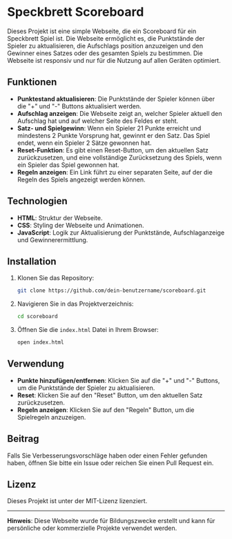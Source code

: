 # Speckbrett Scoreboard

Dieses Projekt ist eine simple Webseite, die ein Scoreboard für ein Speckbrett Spiel ist. Die Webseite ermöglicht es, die Punktstände der Spieler zu aktualisieren, die Aufschlags position anzuzeigen und den Gewinner eines Satzes oder des gesamten Spiels zu bestimmen. Die Webseite ist  responsiv und nur für die Nutzung auf allen Geräten optimiert.

## Funktionen

- **Punktestand aktualisieren**: Die Punktstände der Spieler können über die "+" und "-" Buttons aktualisiert werden.
- **Aufschlag anzeigen**: Die Webseite zeigt an, welcher Spieler aktuell den Aufschlag hat und auf welcher Seite des Feldes er steht.
- **Satz- und Spielgewinn**: Wenn ein Spieler 21 Punkte erreicht und mindestens 2 Punkte Vorsprung hat, gewinnt er den Satz. Das Spiel endet, wenn ein Spieler 2 Sätze gewonnen hat.
- **Reset-Funktion**: Es gibt einen Reset-Button, um den aktuellen Satz zurückzusetzen, und eine vollständige Zurücksetzung des Spiels, wenn ein Spieler das Spiel gewonnen hat.
- **Regeln anzeigen**: Ein Link führt zu einer separaten Seite, auf der die Regeln des Spiels angezeigt werden können.

## Technologien

- **HTML**: Struktur der Webseite.
- **CSS**: Styling der Webseite und Animationen.
- **JavaScript**: Logik zur Aktualisierung der Punktstände, Aufschlaganzeige und Gewinnerermittlung.

## Installation

1. Klonen Sie das Repository:
   ```bash
   git clone https://github.com/dein-benutzername/scoreboard.git
   ```
2. Navigieren Sie in das Projektverzeichnis:
   ```bash
   cd scoreboard
   ```
3. Öffnen Sie die `index.html` Datei in Ihrem Browser:
   ```bash
   open index.html
   ```

## Verwendung

- **Punkte hinzufügen/entfernen**: Klicken Sie auf die "+" und "-" Buttons, um die Punktstände der Spieler zu aktualisieren.
- **Reset**: Klicken Sie auf den "Reset" Button, um den aktuellen Satz zurückzusetzen.
- **Regeln anzeigen**: Klicken Sie auf den "Regeln" Button, um die Spielregeln anzuzeigen.

## Beitrag

Falls Sie Verbesserungsvorschläge haben oder einen Fehler gefunden haben, öffnen Sie bitte ein Issue oder reichen Sie einen Pull Request ein.

## Lizenz

Dieses Projekt ist unter der MIT-Lizenz lizenziert.

---

**Hinweis**: Diese Webseite wurde für Bildungszwecke erstellt und kann für persönliche oder kommerzielle Projekte verwendet werden.
